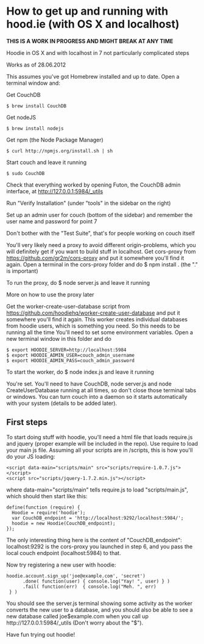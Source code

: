 # How to get up and running with hood.ie (with OS X and localhost)

**THIS IS A WORK IN PROGRESS AND MIGHT BREAK AT ANY TIME**

Hoodie in OS X and with localhost in 7 not particularly complicated steps

Works as of 28.06.2012

This assumes you've got Homebrew installed and up to date. Open a terminal window and:

Get CouchDB

	$ brew install CouchDB

Get nodeJS

	$ brew install nodejs
Get npm (the Node Package Manager)

	$ curl http://npmjs.org/install.sh | sh

Start couch and leave it running

	$ sudo CouchDB

Check that everything worked by opening Futon, the CouchDB admin interface, at http://127.0.0.1:5984/_utils

Run "Verify Installation" (under "tools" in the sidebar on the right)

Set up an admin user for couch (bottom of the sidebar) and remember the user name and password for point 7

Don't bother with the "Test Suite", that's for people working on couch itself

You'll very likely need a proxy to avoid different origin-problems, which you will definitely get if you want to build stuff in localhost. Get cors-proxy from https://github.com/gr2m/cors-proxy and put it somewhere you'll find it again. Open a terminal in the cors-proxy folder and do $ npm install . (the "." is important)

To run the proxy, do $ node server.js and leave it running

More on how to use the proxy later

Get the worker-create-user-database script from https://github.com/hoodiehq/worker-create-user-database and put it somewhere you'll find it again. This worker creates individual databases from hoodie users, which is something you need. So this needs to be running all the time
You'll need to set some environment variables. Open a new terminal window in this folder and do 

	$ export HOODIE_SERVER=http://localhost:5984
	$ export HOODIE_ADMIN_USER=couch_admin_username
	$ export HOODIE_ADMIN_PASS=couch_admin_password

To start the worker, do $ node index.js and leave it running

You're set. You'll need to have CouchDB, node server.js and node CreateUserDatabase running at all times, so don't close those terminal tabs or windows. You can turn couch into a daemon so it starts automatically with your system (details to be added later).

## First steps

To start doing stuff with hoodie, you'll need a html file that loads require.js and jquery (proper example will be included in the repo). Use require to load your main js file. Assuming all your scripts are in /scripts, this is how you'll do your JS loading:

	<script data-main="scripts/main" src="scripts/require-1.0.7.js"></script>
	<script src="scripts/jquery-1.7.2.min.js"></script>

where data-main="scripts/main" tells require.js to load "scripts/main.js", which should then start like this:

	define(function (require) {
	  Hoodie = require('hoodie');
	  var CouchDB_endpoint = 'http://localhost:9292/localhost:5984/';
	  hoodie = new Hoodie(CouchDB_endpoint);
	});

The only interesting thing here is the content of "CouchDB_endpoint": localhost:9292 is the cors-proxy you launched in step 6, and you pass the local couch endpoint (localhost:5984) to that.

Now try registering a new user with hoodie:

	hoodie.account.sign_up('joe@example.com', 'secret')
	      .done( function(user) { console.log("Yay! ", user) } ) 
	      .fail( function(err)  { console.log("Meh. ", err)
	 } )

You should see the server.js terminal showing some activity as the worker converts the new user to a database, and you should also be able to see a new database called joe$example.com when you call up http://127.0.0.1:5984/_utils (Don't worry about the "$").

Have fun trying out hoodie!
